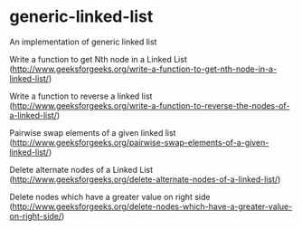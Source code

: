 generic-linked-list
===================

An implementation of generic linked list

Write a function to get Nth node in a Linked List (http://www.geeksforgeeks.org/write-a-function-to-get-nth-node-in-a-linked-list/)

Write a function to reverse a linked list (http://www.geeksforgeeks.org/write-a-function-to-reverse-the-nodes-of-a-linked-list/)

Pairwise swap elements of a given linked list (http://www.geeksforgeeks.org/pairwise-swap-elements-of-a-given-linked-list/)

Delete alternate nodes of a Linked List (http://www.geeksforgeeks.org/delete-alternate-nodes-of-a-linked-list/)

Delete nodes which have a greater value on right side (http://www.geeksforgeeks.org/delete-nodes-which-have-a-greater-value-on-right-side/)